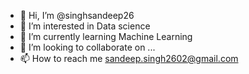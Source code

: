 - 👋 Hi, I’m @singhsandeep26
- 👀 I’m interested in Data science
- 🌱 I’m currently learning Machine Learning
- 💞️ I’m looking to collaborate on ...
- 📫 How to reach me sandeep.singh2602@gmail.com

<!---
singhsandeep26/singhsandeep26 is a ✨ special ✨ repository because its `README.md` (this file) appears on your GitHub profile.
You can click the Preview link to take a look at your changes.
--->
